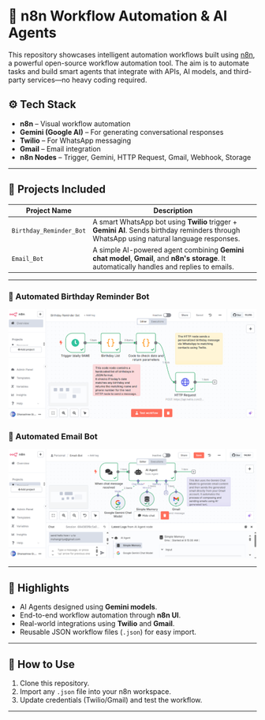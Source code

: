 # 🤖 n8n Workflow Automation & AI Agents

This repository showcases intelligent automation workflows built using [n8n](https://n8n.io/), a powerful open-source workflow automation tool. The aim is to automate tasks and build smart agents that integrate with APIs, AI models, and third-party services—no heavy coding required.

## ⚙️ Tech Stack
- **n8n** – Visual workflow automation
- **Gemini (Google AI)** – For generating conversational responses
- **Twilio** – For WhatsApp messaging
- **Gmail** – Email integration
- **n8n Nodes** – Trigger, Gemini, HTTP Request, Gmail, Webhook, Storage

---

## 📌 Projects Included

| Project Name               | Description                                                                                     |
|---------------------------|-------------------------------------------------------------------------------------------------|
| `Birthday_Reminder_Bot`   | A smart WhatsApp bot using **Twilio** trigger + **Gemini AI**. Sends birthday reminders through WhatsApp using natural language responses. |
| `Email_Bot`               | A simple AI-powered agent combining **Gemini chat model**, **Gmail**, and **n8n's storage**. It automatically handles and replies to emails. |

---

### 📸 Automated Birthday Reminder Bot
![n8n Workflows](Birthday_Reminder_Bot_System.png)

### 📸 Automated Email Bot
![n8n Workflows](Email-Bot.png)

---

## 🧠 Highlights
- AI Agents designed using **Gemini models**.
- End-to-end workflow automation through **n8n UI**.
- Real-world integrations using **Twilio** and **Gmail**.
- Reusable JSON workflow files (`.json`) for easy import.

---

## 📂 How to Use
1. Clone this repository.
2. Import any `.json` file into your n8n workspace.
3. Update credentials (Twilio/Gmail) and test the workflow.

---

